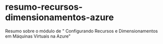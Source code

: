 # resumo-recursos-dimensionamentos-azure
Resumo sobre o módulo de " Configurando Recursos e Dimensionamentos em Máquinas Virtuais na Azure"
